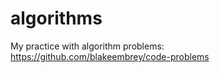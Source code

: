 algorithms
==========

My practice with algorithm problems:
https://github.com/blakeembrey/code-problems